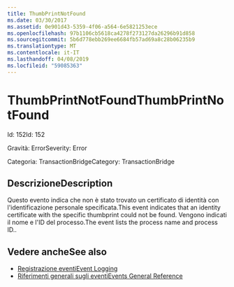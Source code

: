 ```yaml
---
title: ThumbPrintNotFound
ms.date: 03/30/2017
ms.assetid: 0e901d43-5359-4f06-a564-6e5821253ece
ms.openlocfilehash: 97b1106cb5618ca4278f273127da26296b91d858
ms.sourcegitcommit: 5b6d778ebb269ee6684fb57ad69a8c28b06235b9
ms.translationtype: MT
ms.contentlocale: it-IT
ms.lasthandoff: 04/08/2019
ms.locfileid: "59085363"
---
```

# <a name="thumbprintnotfound"></a><span data-ttu-id="d9a0a-102">ThumbPrintNotFound</span><span class="sxs-lookup"><span data-stu-id="d9a0a-102">ThumbPrintNotFound</span></span>
<span data-ttu-id="d9a0a-103">Id: 152</span><span class="sxs-lookup"><span data-stu-id="d9a0a-103">Id: 152</span></span>  
  
 <span data-ttu-id="d9a0a-104">Gravità: Error</span><span class="sxs-lookup"><span data-stu-id="d9a0a-104">Severity: Error</span></span>  
  
 <span data-ttu-id="d9a0a-105">Categoria: TransactionBridge</span><span class="sxs-lookup"><span data-stu-id="d9a0a-105">Category: TransactionBridge</span></span>  
  
## <a name="description"></a><span data-ttu-id="d9a0a-106">Descrizione</span><span class="sxs-lookup"><span data-stu-id="d9a0a-106">Description</span></span>  
 <span data-ttu-id="d9a0a-107">Questo evento indica che non è stato trovato un certificato di identità con l'identificazione personale specificata.</span><span class="sxs-lookup"><span data-stu-id="d9a0a-107">This event indicates that an identity certificate with the specific thumbprint could not be found.</span></span> <span data-ttu-id="d9a0a-108">Vengono indicati il nome e l'ID del processo.</span><span class="sxs-lookup"><span data-stu-id="d9a0a-108">The event lists the process name and process ID..</span></span>  
  
## <a name="see-also"></a><span data-ttu-id="d9a0a-109">Vedere anche</span><span class="sxs-lookup"><span data-stu-id="d9a0a-109">See also</span></span>

- [<span data-ttu-id="d9a0a-110">Registrazione eventi</span><span class="sxs-lookup"><span data-stu-id="d9a0a-110">Event Logging</span></span>](../../../../../docs/framework/wcf/diagnostics/event-logging/index.md)
- [<span data-ttu-id="d9a0a-111">Riferimenti generali sugli eventi</span><span class="sxs-lookup"><span data-stu-id="d9a0a-111">Events General Reference</span></span>](../../../../../docs/framework/wcf/diagnostics/event-logging/events-general-reference.md)
